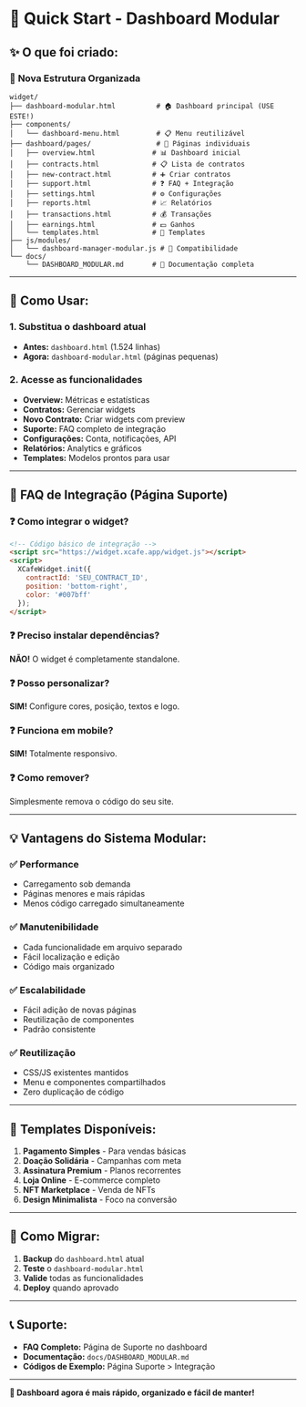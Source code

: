 # 🚀 Quick Start - Dashboard Modular

## ✨ **O que foi criado:**

### 📁 **Nova Estrutura Organizada**
```
widget/
├── dashboard-modular.html          # 🏠 Dashboard principal (USE ESTE!)
├── components/
│   └── dashboard-menu.html         # 📋 Menu reutilizável
├── dashboard/pages/                # 📄 Páginas individuais
│   ├── overview.html              # 📊 Dashboard inicial
│   ├── contracts.html             # 📋 Lista de contratos
│   ├── new-contract.html          # ➕ Criar contratos
│   ├── support.html               # ❓ FAQ + Integração
│   ├── settings.html              # ⚙️ Configurações
│   ├── reports.html               # 📈 Relatórios
│   ├── transactions.html          # 💰 Transações
│   ├── earnings.html              # 💵 Ganhos
│   └── templates.html             # 🎨 Templates
├── js/modules/
│   └── dashboard-manager-modular.js # 🔧 Compatibilidade
└── docs/
    └── DASHBOARD_MODULAR.md       # 📖 Documentação completa
```

---

## 🎯 **Como Usar:**

### 1. **Substitua o dashboard atual**
- **Antes:** `dashboard.html` (1.524 linhas)
- **Agora:** `dashboard-modular.html` (páginas pequenas)

### 2. **Acesse as funcionalidades**
- **Overview:** Métricas e estatísticas
- **Contratos:** Gerenciar widgets
- **Novo Contrato:** Criar widgets com preview
- **Suporte:** FAQ completo de integração
- **Configurações:** Conta, notificações, API
- **Relatórios:** Analytics e gráficos
- **Templates:** Modelos prontos para usar

---

## 🔧 **FAQ de Integração (Página Suporte)**

### ❓ **Como integrar o widget?**
```html
<!-- Código básico de integração -->
<script src="https://widget.xcafe.app/widget.js"></script>
<script>
  XCafeWidget.init({
    contractId: 'SEU_CONTRACT_ID',
    position: 'bottom-right',
    color: '#007bff'
  });
</script>
```

### ❓ **Preciso instalar dependências?**
**NÃO!** O widget é completamente standalone.

### ❓ **Posso personalizar?**
**SIM!** Configure cores, posição, textos e logo.

### ❓ **Funciona em mobile?**
**SIM!** Totalmente responsivo.

### ❓ **Como remover?**
Simplesmente remova o código do seu site.

---

## 💡 **Vantagens do Sistema Modular:**

### ✅ **Performance**
- Carregamento sob demanda
- Páginas menores e mais rápidas
- Menos código carregado simultaneamente

### ✅ **Manutenibilidade**
- Cada funcionalidade em arquivo separado
- Fácil localização e edição
- Código mais organizado

### ✅ **Escalabilidade**
- Fácil adição de novas páginas
- Reutilização de componentes
- Padrão consistente

### ✅ **Reutilização**
- CSS/JS existentes mantidos
- Menu e componentes compartilhados
- Zero duplicação de código

---

## 🎨 **Templates Disponíveis:**

1. **Pagamento Simples** - Para vendas básicas
2. **Doação Solidária** - Campanhas com meta
3. **Assinatura Premium** - Planos recorrentes
4. **Loja Online** - E-commerce completo
5. **NFT Marketplace** - Venda de NFTs
6. **Design Minimalista** - Foco na conversão

---

## 🔄 **Como Migrar:**

1. **Backup** do `dashboard.html` atual
2. **Teste** o `dashboard-modular.html`
3. **Valide** todas as funcionalidades
4. **Deploy** quando aprovado

---

## 📞 **Suporte:**

- **FAQ Completo:** Página de Suporte no dashboard
- **Documentação:** `docs/DASHBOARD_MODULAR.md`
- **Códigos de Exemplo:** Página Suporte > Integração

---

**🎉 Dashboard agora é mais rápido, organizado e fácil de manter!**
